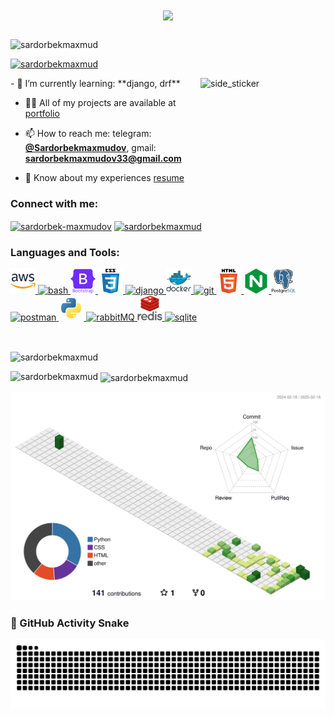 <h1 align="center">
    <img src="https://readme-typing-svg.herokuapp.com/?font=Righteous&size=25&center=true&vCenter=true&width=650&height=70&duration=4000&lines=Hello+Everyone!+👋;+I'm+Sardorbek+Maxmudov!;+I'm+a+Junior+Python+Developer+from+Uzbekistan!;">
</h1>

<h3 align="center"></h3>

<p align="left"> <img src="https://komarev.com/ghpvc/?username=sardorbekmaxmud&label=Profile%20views&color=0e75b6&style=flat" alt="sardorbekmaxmud" /> </p>

<p align="left"> <a href="https://github.com/ryo-ma/github-profile-trophy"><img src="https://github-profile-trophy.vercel.app/?username=sardorbekmaxmud" alt="sardorbekmaxmud" /></a> </p>
<img align="right" width=200px height=200px alt="side_sticker" src="https://media.giphy.com/media/TEnXkcsHrP4YedChhA/giphy.gif" />
- 🌱 I’m currently learning: **django, drf**

- 👨‍💻 All of my projects are available at [portfolio](https://sardorbekm-portfolio.netlify.app)

- 📫 How to reach me: telegram: <a href='https://t.me/Sardorbekmaxmudov'>**@Sardorbekmaxmudov**</a>,  gmail: <a href='mailto:sardorbekmaxmudov33@gmail.com'>**sardorbekmaxmudov33@gmail.com**</a></li>  

- 📄 Know about my experiences [resume](https://docs.google.com/document/d/e/2PACX-1vRbRweoJia_YF5ZdoNPunSwJLoHmBe17u3f--lfeyJJueP0HtHKakjKyqGqwPBOyTaunvgyh0p30_0j/pub)

<h3 align="left">Connect with me:</h3>
<p align="left">
<a href="https://linkedin.com/in/sardorbek-maxmudov" target="blank"><img align="center" src="https://raw.githubusercontent.com/rahuldkjain/github-profile-readme-generator/master/src/images/icons/Social/linked-in-alt.svg" alt="sardorbek-maxmudov" height="30" width="40" /></a>
<a href="https://www.leetcode.com/sardorbekmaxmud" target="blank"><img align="center" src="https://raw.githubusercontent.com/rahuldkjain/github-profile-readme-generator/master/src/images/icons/Social/leet-code.svg" alt="sardorbekmaxmud" height="30" width="40" /></a>
</p>

<h3 align="left">Languages and Tools:</h3>
<p align="left"> <a href="https://aws.amazon.com" target="_blank" rel="noreferrer"> <img src="https://raw.githubusercontent.com/devicons/devicon/master/icons/amazonwebservices/amazonwebservices-original-wordmark.svg" alt="aws" width="40" height="40"/> </a> <a href="https://www.gnu.org/software/bash/" target="_blank" rel="noreferrer"> <img src="https://www.vectorlogo.zone/logos/gnu_bash/gnu_bash-icon.svg" alt="bash" width="40" height="40"/> </a> <a href="https://getbootstrap.com" target="_blank" rel="noreferrer"> <img src="https://raw.githubusercontent.com/devicons/devicon/master/icons/bootstrap/bootstrap-plain-wordmark.svg" alt="bootstrap" width="40" height="40"/> </a> <a href="https://www.w3schools.com/css/" target="_blank" rel="noreferrer"> <img src="https://raw.githubusercontent.com/devicons/devicon/master/icons/css3/css3-original-wordmark.svg" alt="css3" width="40" height="40"/> </a> <a href="https://www.djangoproject.com/" target="_blank" rel="noreferrer"> <img src="https://cdn.worldvectorlogo.com/logos/django.svg" alt="django" width="40" height="40"/> </a> <a href="https://www.docker.com/" target="_blank" rel="noreferrer"> <img src="https://raw.githubusercontent.com/devicons/devicon/master/icons/docker/docker-original-wordmark.svg" alt="docker" width="40" height="40"/> </a> <a href="https://git-scm.com/" target="_blank" rel="noreferrer"> <img src="https://www.vectorlogo.zone/logos/git-scm/git-scm-icon.svg" alt="git" width="40" height="40"/> </a> <a href="https://www.w3.org/html/" target="_blank" rel="noreferrer"> <img src="https://raw.githubusercontent.com/devicons/devicon/master/icons/html5/html5-original-wordmark.svg" alt="html5" width="40" height="40"/> </a> <a href="https://www.nginx.com" target="_blank" rel="noreferrer"> <img src="https://raw.githubusercontent.com/devicons/devicon/master/icons/nginx/nginx-original.svg" alt="nginx" width="40" height="40"/> </a> <a href="https://www.postgresql.org" target="_blank" rel="noreferrer"> <img src="https://raw.githubusercontent.com/devicons/devicon/master/icons/postgresql/postgresql-original-wordmark.svg" alt="postgresql" width="40" height="40"/> </a> <a href="https://postman.com" target="_blank" rel="noreferrer"> <img src="https://www.vectorlogo.zone/logos/getpostman/getpostman-icon.svg" alt="postman" width="40" height="40"/> </a> <a href="https://www.python.org" target="_blank" rel="noreferrer"> <img src="https://raw.githubusercontent.com/devicons/devicon/master/icons/python/python-original.svg" alt="python" width="40" height="40"/> </a> <a href="https://www.rabbitmq.com" target="_blank" rel="noreferrer"> <img src="https://www.vectorlogo.zone/logos/rabbitmq/rabbitmq-icon.svg" alt="rabbitMQ" width="40" height="40"/> </a> <a href="https://redis.io" target="_blank" rel="noreferrer"> <img src="https://raw.githubusercontent.com/devicons/devicon/master/icons/redis/redis-original-wordmark.svg" alt="redis" width="40" height="40"/> </a> <a href="https://www.sqlite.org/" target="_blank" rel="noreferrer"> <img src="https://www.vectorlogo.zone/logos/sqlite/sqlite-icon.svg" alt="sqlite" width="40" height="40"/> </a> </p>

<br>
<p><img align="center" src="https://github-readme-streak-stats.herokuapp.com/?user=sardorbekmaxmud&title_color=fff&icon_color=79ff97&text_color=9f9f9f&bg_color=151515" alt="sardorbekmaxmud" /></p>

<p><img align="left" src="https://github-readme-stats.vercel.app/api/top-langs?username=sardorbekmaxmud&show_icons=true&locale=en&layout=compact&title_color=fff&icon_color=79ff97&text_color=9f9f9f&bg_color=151515" alt="sardorbekmaxmud" /></p>

<p>&nbsp;<img align="center" src="https://github-readme-stats.vercel.app/api?username=sardorbekmaxmud&show_icons=true&locale=en&title_color=fff&icon_color=79ff97&text_color=9f9f9f&bg_color=151515" alt="sardorbekmaxmud" /></p>

<picture>
  <source media="(prefers-color-scheme: dark)" srcset="https://raw.githubusercontent.com/Sardorbekmaxmud/Sardorbekmaxmud/main/profile-3d-contrib/profile-night-green.svg">
  <img alt="Shows an illustrated sun in light color mode and a moon with stars in dark color mode." src="https://raw.githubusercontent.com/Sardorbekmaxmud/Sardorbekmaxmud/main/profile-3d-contrib/profile-green-animate.svg">
</picture>

### 🐍 GitHub Activity Snake

![Snake animation](https://github.com/Sardorbekmaxmud/Sardorbekmaxmud/blob/output/snake.svg)

<!-- - 🔭 I’m currently working on ...
- 🌱 I’m currently learning ...
- 👯 I’m looking to collaborate on ...
- 🤔 I’m looking for help with ...
- 💬 Ask me about ...
- 📫 How to reach me: ...
- 😄 Pronouns: ...
- ⚡ Fun fact: ... -->
